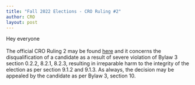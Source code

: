 ```yaml
---
title: "Fall 2022 Elections - CRO Ruling #2"
author: CRO
layout: post
---
```


Hey everyone<br> <br> The official CRO Ruling 2 may be found  <a href="https://drive.google.com/file/d/1PCkZ7vC4sWTlFZ7rck_FEhE1O_u4MwSd/view?usp=sharing">here</a> and it concerns the disqualification of a candidate as a result of severe violation of Bylaw 3 section 0.2.2, 8.2.1, 8.2.3, resulting in irreparable harm to the integrity of the election as per section 9.1.2 and 9.1.3. As always, the decision may be appealed by the candidate as per Bylaw 3, section 10.<br> 
